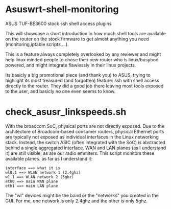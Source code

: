 # Asuswrt-shell-monitoring
ASUS TUF-BE3600 stock ssh shell access plugins

This will showcase a short introduction in how much shell tools are available on the router on the stock firmware to get almost anything you need (monitoring,iptable scripts,...).

This is a feature always completely overlooked by any reviewer and might help linux minded people to chose their new router who is linux/busybox powered, and might integrate flawlessly in their linux projects.

Its basicly a big promotional piece (and thank you) to ASUS, trying to highlight its most treasured (and forgotten) feature: ssh with shell access directly to the router. They did a good job there leaving most tools exposed to the user, and basicly no one even seems to know.


# check_asusr_linkspeeds.sh
With the broadcom SoC, physical ports are not directly exposed. Due to the architecture of Broadcom-based consumer routers, physical Ethernet ports are typically not exposed as individual interfaces in the Linux networking stack. Instead, the switch ASIC (often integrated with the SoC) is abstracted behind a single aggregated interface.
WAN and LAN planes (as I understand it) are still visible, as are our radio emmiters.
This script monitors these available planes. as far as I understand it:

```
interface ==> what it is
wl0.1 ==> WLAN network 1 (2.4ghz)
w1.1 ==> WLAN network 2 (5ghz)
eth0 ==> main WAN plane
eth1 ==> main LAN plane
```
The "wl" devices might be the band or the "networks" you created in the GUI. For me, one network is only 2.4ghz and the other is only 5ghz.
